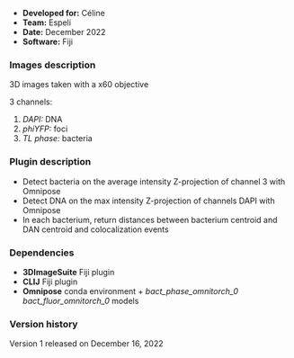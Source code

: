 * **Developed for:** Céline
* **Team:** Espeli
* **Date:** December 2022
* **Software:** Fiji


### Images description

3D images taken with a x60 objective

3 channels:
  1. *DAPI:* DNA
  2. *phiYFP:* foci
  3. *TL phase:* bacteria

### Plugin description

* Detect bacteria on the average intensity Z-projection of channel 3 with Omnipose
* Detect DNA on the max intensity Z-projection of channels DAPI with Omnipose
* In each bacterium, return distances between bacterium centroid and DAN centroid and colocalization events


### Dependencies

* **3DImageSuite** Fiji plugin
* **CLIJ** Fiji plugin
* **Omnipose** conda environment + *bact_phase_omnitorch_0* *bact_fluor_omnitorch_0* models

### Version history

Version 1 released on December 16, 2022

